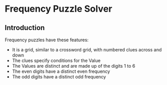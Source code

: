 # Frequency Puzzle Solver

## Introduction

Frequency puzzles have these features:

-   It is a grid, similar to a crossword grid, with numbered clues across and down
-   The clues specify conditions for the Value
-   The Values are distinct and are made up of the digits 1 to 6
-   The even digits have a distinct even frequency
-   The odd digits have a distinct odd frequency
